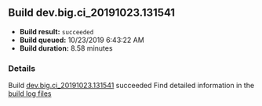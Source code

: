 ## Build dev.big.ci_20191023.131541
- **Build result:** `succeeded`
- **Build queued:** 10/23/2019 6:43:22 AM
- **Build duration:** 8.58 minutes
### Details
Build [dev.big.ci_20191023.131541](https://winappstudio.visualstudio.com/web/build.aspx?pcguid=a4ef43be-68ce-4195-a619-079b4d9834c2&builduri=vstfs%3a%2f%2f%2fBuild%2fBuild%2f31541) succeeded
Find detailed information in the [build log files]()
